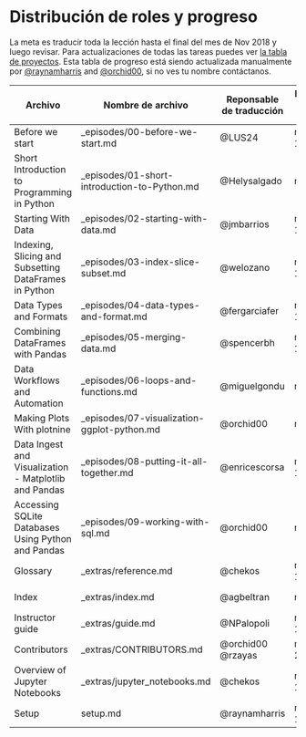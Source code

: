 # Distribución de roles y progreso

La meta es traducir toda la lección hasta el final del mes de Nov 2018 y luego revisar. Para actualizaciones de todas las tareas puedes ver [la tabla de proyectos](https://github.com/Carpentries-ES/python-ecology-lesson-es/projects/1). Esta tabla de progreso está siendo actualizada manualmente por [@raynamharris](https://github.com/raynamharris) and [@orchid00](https://github.com/orchid00), si no ves tu nombre contáctanos.

Archivo | Nombre de archivo | Reponsable de traducción | Fecha de inicio | Fecha de entrega | Responsable de revisión | Fecha de inicio | Fecha de entrega
--- | --- | --- | --- | --- | --- | --- | --- 
Before we start | _episodes/00-before-we-start.md | @LUS24 | nov 10 | nov 11 | @spereyra @orchid00| nov 13 | nov 17
Short Introduction to Programming in Python | _episodes/01-short-introduction-to-Python.md | @Helysalgado | nov 9 | nov 14 | @ComplejoC @orchid00 | nov 16 | nov 20
Starting With Data | _episodes/02-starting-with-data.md | @jmbarrios  | nov 10 | nov 19 | @LUS24 | nov 20 |
Indexing, Slicing and Subsetting DataFrames in Python | _episodes/03-index-slice-subset.md | @welozano  | nov 10 | |@orchid00| nov 11 |
Data Types and Formats | _episodes/04-data-types-and-format.md |  @fergarciafer  | nov 10 | nov 15 | @orchid00 | nov 12 | nov 17
Combining DataFrames with Pandas | _episodes/05-merging-data.md | @spencerbh | nov 12 | nov 15 | @arredondo23 @raynamharris | nov 16 |
Data Workflows and Automation | _episodes/06-loops-and-functions.md | @miguelgondu  | nov 9 | nov 18 | @fergarciafer | nov 19 |
Making Plots With plotnine | _episodes/07-visualization-ggplot-python.md | @orchid00 | nov10  | nov 12 | @LauCIFASIS | nov 12 | nov 20
Data Ingest and Visualization - Matplotlib and Pandas | _episodes/08-putting-it-all-together.md | @enricescorsa | nov 11 | nov 12 | @chekos | nov 13 |
Accessing SQLite Databases Using Python and Pandas | _episodes/09-working-with-sql.md | @orchid00 | nov 9 | nov10| @rzayas @nohemihuanca | nov 13 - nov 20 ||
Glossary | _extras/reference.md | @chekos | nov 12 | nov 13 | @arredondo23 | nov 13 | nov 15 
Index | _extras/index.md | @agbeltran | nov 9 | nov 11 | @orchid00 | nov 12 | nov 12|
Instructor guide | _extras/guide.md | @NPalopoli | nov 12  | | @Helysalgado |||
Contributors | _extras/CONTRIBUTORS.md | @orchid00 @rzayas | nov 21 ||||
Overview of Jupyter Notebooks | _extras/jupyter_notebooks.md | @chekos | nov 12 | nov 15 | @miguelgondu | nov 19 ||
Setup | setup.md | @raynamharris | nov 12 | nov 12 | @orchid00 | nov 13 | nov 17|
